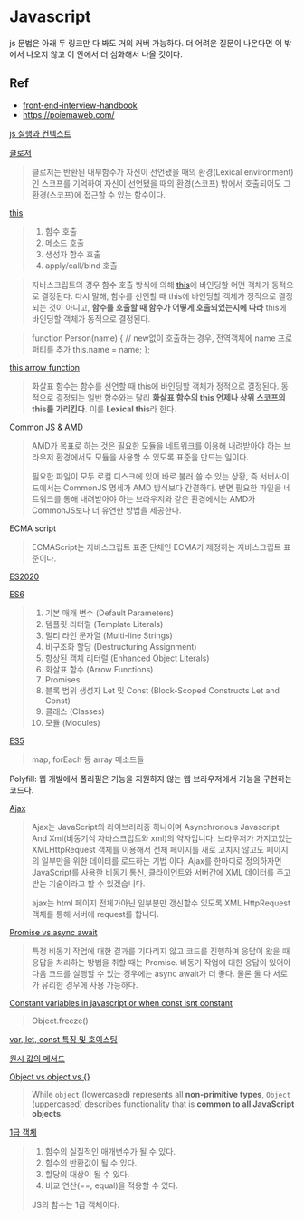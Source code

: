 # Javascript

js 문법은 아래 두 링크만 다 봐도 거의 커버 가능하다. 더 어려운 질문이 나온다면 이 밖에서 나오지 않고 이 안에서 더 심화해서 나올 것이다.

## Ref

- [front-end-interview-handbook](https://github.com/yangshun/front-end-interview-handbook/blob/master/contents/kr/javascript-questions.md)
- https://poiemaweb.com/

[js 실행과 컨텍스트](https://poiemaweb.com/js-execution-context)

[클로저](https://poiemaweb.com/js-closure)

>  클로저는 반환된 내부함수가 자신이 선언됐을 때의 환경(Lexical environment)인 스코프를 기억하여 자신이 선언됐을 때의 환경(스코프) 밖에서 호출되어도 그 환경(스코프)에 접근할 수 있는 함수이다.

[this](https://poiemaweb.com/js-this)

> 1. 함수 호출
> 2. 메소드 호출
> 3. 생성자 함수 호출
> 4. apply/call/bind 호출

> 자바스크립트의 경우 함수 호출 방식에 의해 [this](https://poiemaweb.com/js-this)에 바인딩할 어떤 객체가 동적으로 결정된다. 다시 말해, 함수를 선언할 때 this에 바인딩할 객체가 정적으로 결정되는 것이 아니고, **함수를 호출할 때 함수가 어떻게 호출되었는지에 따라** this에 바인딩할 객체가 동적으로 결정된다.

> function Person(name) {  // new없이 호출하는 경우, 전역객체에 name 프로퍼티를 추가
> this.name = name;
> };

[this arrow function](https://poiemaweb.com/es6-arrow-function)

> 화살표 함수는 함수를 선언할 때 this에 바인딩할 객체가 정적으로 결정된다. 동적으로 결정되는 일반 함수와는 달리 **화살표 함수의 this 언제나 상위 스코프의 this를 가리킨다.** 이를 **Lexical this**라 한다. 

[Common JS & AMD](https://d2.naver.com/helloworld/12864)

> AMD가 목표로 하는 것은 필요한 모듈을 네트워크를 이용해 내려받아야 하는 브라우저 환경에서도 모듈을 사용할 수 있도록 표준을 만드는 일이다. 
>
> 필요한 파일이 모두 로컬 디스크에 있어 바로 불러 쓸 수 있는 상황, 즉 서버사이드에서는 CommonJS 명세가 AMD 방식보다 간결하다. 반면 필요한 파일을 네트워크를 통해 내려받아야 하는 브라우저와 같은 환경에서는 AMD가 CommonJS보다 더 유연한 방법을 제공한다.

ECMA script

> ECMAScript는 자바스크립트 표준 단체인 ECMA가 제정하는 자바스크립트 표준이다.

[ES2020](https://junhobaik.github.io/es2016-es2020/)

[ES6](https://blog.asamaru.net/2017/08/14/top-10-es6-features/)

> 1. 기본 매개 변수 (Default Parameters)
> 2. 템플릿 리터럴 (Template Literals)
> 3. 멀티 라인 문자열 (Multi-line Strings)
> 4. 비구조화 할당 (Destructuring Assignment)
> 5. 향상된 객체 리터럴 (Enhanced Object Literals)
> 6. 화살표 함수 (Arrow Functions)
> 7. Promises
> 8. 블록 범위 생성자 Let 및 Const (Block-Scoped Constructs Let and Const)
> 9. 클래스 (Classes)
> 10. 모듈 (Modules)

[ES5](https://k39335.tistory.com/81)

> map, forEach 등 array 메소드들

Polyfill: 웹 개발에서 폴리필은 기능을 지원하지 않는 웹 브라우저에서 기능을 구현하는 코드다.

[Ajax](https://coding-factory.tistory.com/143)

>  Ajax는 JavaScript의 라이브러리중 하나이며 Asynchronous Javascript And Xml(비동기식 자바스크립트와 xml)의 약자입니다. 브라우저가 가지고있는 XMLHttpRequest 객체를 이용해서 전체 페이지를 새로 고치지 않고도 페이지의 일부만을 위한 데이터를 로드하는 기법 이다. Ajax를 한마디로 정의하자면 JavaScript를 사용한 비동기 통신, 클라이언트와 서버간에 XML 데이터를 주고받는 기술이라고 할 수 있겠습니다.
>
>  ajax는 html 페이지 전체가아닌 일부분만 갱신할수 있도록 XML HttpRequest객체를 통해 서버에 request를 합니다.

[Promise vs async await](https://medium.com/better-programming/should-i-use-promises-or-async-await-126ab5c98789)

> 특정 비동기 작업에 대한 결과를 기다리지 않고 코드를 진행하며 응답이 왔을 때 응답을 처리하는 방법을 취할 때는 Promise. 비동기 작업에 대한 응답이 있어야 다음 코드를 실행할 수 있는 경우에는 async await가 더 좋다. 물론 둘 다 서로가 유리한 경우에 사용 가능하다.

[Constant variables in javascript or when const isnt constant](https://mariusschulz.com/blog/constant-variables-in-javascript-or-when-const-isnt-constant)
> Object.freeze()
> 

[var, let, const 특징 및 호이스팅](https://medium.com/sjk5766/var-let-const-%ED%8A%B9%EC%A7%95-%EB%B0%8F-scope-335a078cec04)

[원시 값의 메서드](https://ko.javascript.info/primitives-methods)

[Object vs object vs {}](https://stackoverflow.com/questions/49464634/difference-between-object-and-in-typescript)

> While `object` (lowercased) represents all **non-primitive types**, `Object` (uppercased) describes functionality that is **common to all JavaScript objects**.

[1급 객체](https://jcsoohwancho.github.io/2019-10-18-1급-객체(first-class-object)이란/)

> 1. 함수의 실질적인 매개변수가 될 수 있다.
> 2. 함수의 반환값이 될 수 있다.
> 3. 할당의 대상이 될 수 있다.
> 4. 비교 연산(==, equal)을 적용할 수 있다.
>
> JS의 함수는 1급 객체이다.